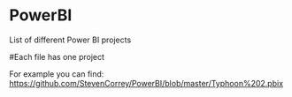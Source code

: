# PowerBI
List of different Power BI projects

#Each file has one project


For example you can find:
https://github.com/StevenCorrey/PowerBI/blob/master/Typhoon%202.pbix
